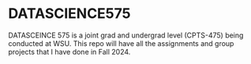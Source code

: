 # DATASCIENCE575
DATASCEINCE 575 is a joint grad and undergrad level (CPTS-475) being conducted at WSU. This repo will have all the assignments and group projects that I have done in Fall 2024.
